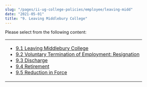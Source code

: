 ```yaml
---
slug: "/pages/ii-ug-college-policies/employee/leaving-midd"
date: "2021-05-01"
title: "9. Leaving Middlebury College"
---
```


Please select from the following content:

<table>

<tbody>

<tr>

<td>

- [9.1 Leaving Middlebury College](/pages/ii-ug-college-policies/employee/leaving-midd/leaving-middlebury-college)
- [9.2 Voluntary Termination of Employment: Resignation](/pages/ii-ug-college-policies/employee/leaving-midd/resignation)
- [9.3 Discharge](/pages/ii-ug-college-policies/employee/leaving-midd/discharge)
- [9.4 Retirement](/pages/ii-ug-college-policies/employee/leaving-midd/retirement)
- [9.5 Reduction in Force](/pages/ii-ug-college-policies/employee/leaving-midd/rif)

</td>

</tr>

</tbody>

</table>
